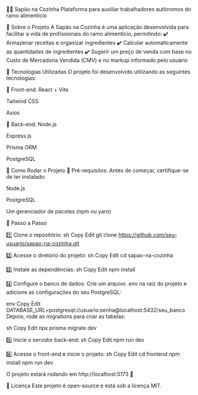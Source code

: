 🐸🍳 Sapão na Cozinha
Plataforma para auxiliar trabalhadores autônomos do ramo alimentício

📌 Sobre o Projeto
A Sapão na Cozinha é uma aplicação desenvolvida para facilitar a vida de profissionais do ramo alimentício, permitindo:
✔️ Armazenar receitas e organizar ingredientes
✔️ Calcular automaticamente as quantidades de ingredientes
✔️ Sugerir um preço de venda com base no Custo de Mercadoria Vendida (CMV) e no markup informado pelo usuário

🚀 Tecnologias Utilizadas
O projeto foi desenvolvido utilizando as seguintes tecnologias:

📌 Front-end:
React + Vite

Tailwind CSS

Axios

📌 Back-end:
Node.js

Express.js

Prisma ORM

PostgreSQL

🔧 Como Rodar o Projeto
📌 Pré-requisitos:
Antes de começar, certifique-se de ter instalado:

Node.js

PostgreSQL

Um gerenciador de pacotes (npm ou yarn)

📌 Passo a Passo

1️⃣ Clone o repositório:
sh
Copy
Edit
git clone https://github.com/seu-usuario/sapao-na-cozinha.git

2️⃣ Acesse o diretório do projeto:
sh
Copy
Edit
cd sapao-na-cozinha

3️⃣ Instale as dependências:
sh
Copy
Edit
npm install

4️⃣ Configure o banco de dados:
Crie um arquivo .env na raiz do projeto e adicione as configurações do seu PostgreSQL:

env
Copy
Edit
DATABASE_URL=postgresql://usuario:senha@localhost:5432/seu_banco
Depois, rode as migrations para criar as tabelas:

sh
Copy
Edit
npx prisma migrate dev

5️⃣ Inicie o servidor back-end:
sh
Copy
Edit
npm run dev

6️⃣ Acesse o front-end e inicie o projeto:
sh
Copy
Edit
cd frontend
npm install
npm run dev

O projeto estará rodando em http://localhost:5173 🚀

📜 Licença
Este projeto é open-source e está sob a licença MIT.
 

